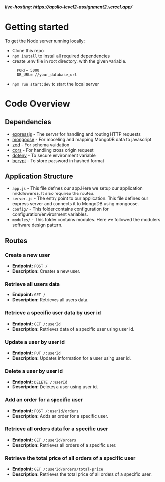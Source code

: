 ##### live-hosting: <https://apollo-level2-assignment2.vercel.app/>

# Getting started

To get the Node server running locally:

- Clone this repo
- `npm install` to install all required dependencies
- create .env file in root directory. with the given variable.
  ```env
    PORT= 5000
    DB_URL= //your_database_url
  ```
- `npm run start:dev` to start the local server

# Code Overview

## Dependencies

- [expressjs](https://github.com/expressjs/express) - The server for handling and routing HTTP requests
- [mongoose](https://github.com/Automattic/mongoose) - For modeling and mapping MongoDB data to javascript
- [zod](https://github.com/Automattic/mongoose) - For schema validation
- [cors](https://github.com/Automattic/mongoose) - For handling cross origin request
- [dotenv](https://github.com/Automattic/mongoose) - To secure environment variable
- [bcrypt](https://github.com/Automattic/mongoose) - To store password in hashed format

## Application Structure

- `app.js` - This file defines our app.Here we setup our application middlewares. It also requires the routes.
- `server.js` - The entry point to our application. This file defines our express server and connects it to MongoDB using mongoose.
- `config/` - This folder contains configuration for configuration/environment variables.
- `modules/` - This folder contains modules. Here we followed the modulers software design pattern.

## Routes

### Create a new user

- **Endpoint:** `POST /`
- **Description:** Creates a new user.

### Retrieve all users data

- **Endpoint:** `GET /`
- **Description:** Retrieves all users data.

### Retrieve a specific user data by user id

- **Endpoint:** `GET /:userId`
- **Description:** Retrieves data of a specific user using user id.

### Update a user by user id

- **Endpoint:** `PUT /:userId`
- **Description:** Updates information for a user using user id.

### Delete a user by user id

- **Endpoint:** `DELETE /:userId`
- **Description:** Deletes a user using user id.

### Add an order for a specific user

- **Endpoint:** `POST /:userId/orders`
- **Description:** Adds an order for a specific user.

### Retrieve all orders data for a specific user

- **Endpoint:** `GET /:userId/orders`
- **Description:** Retrieves all orders of a specific user.

### Retrieve the total price of all orders of a specific user

- **Endpoint:** `GET /:userId/orders/total-price`
- **Description:** Retrieves the total price of all orders of a specific user.
